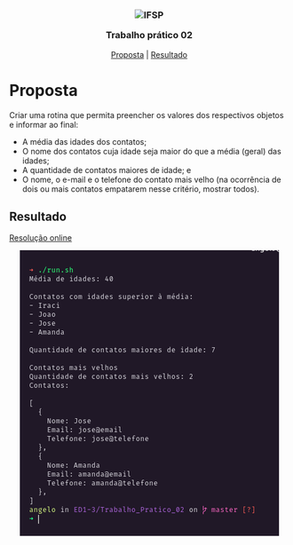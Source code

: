 <h3 align="center">

<img width="64" alt="IFSP" src="https://avatars0.githubusercontent.com/u/62160025?s=200&v=4" />

Trabalho prático 02

</h3>

<p align="center">
  <a href="#Proposta">Proposta</a> |
  <a href="#Resultado">Resultado</a>
</p>

# Proposta

Criar uma rotina que permita preencher os valores dos respectivos objetos e informar ao final:

- A média das idades dos contatos;
- O nome dos contatos cuja idade seja maior do que a média (geral) das idades;
- A quantidade de contatos maiores de idade; e
- O nome, o e-mail e o telefone do contato mais velho (na ocorrência de dois ou mais contatos empatarem nesse critério, mostrar todos).

## Resultado

<a target="blank" href="https://repl.it/@anevata/Trabalho-Pratico-02#main.cpp">Resolução online</a>

<p align="center">
  <img alt="Resolução" src="./.github/images/main.png" />
</p>
